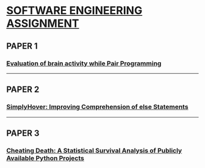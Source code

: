 # [SOFTWARE ENGINEERING ASSIGNMENT](./SE-Assignment.pdf "Open Assignment Paper")

## PAPER 1

### [Evaluation of brain activity while Pair Programming](./paper1/readme.md)

---

## PAPER 2

### [SimplyHover: Improving Comprehension of else Statements](./paper2/readme.md)

---

## PAPER 3

### [Cheating Death: A Statistical Survival Analysis of Publicly Available Python Projects](./paper3/readme.md)
